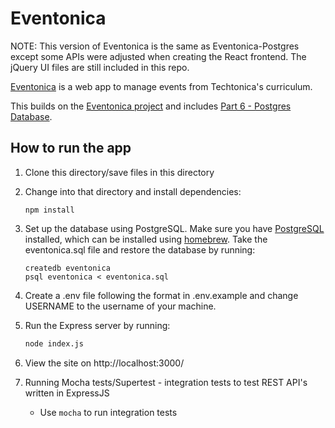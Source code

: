 # Eventonica

NOTE: This version of Eventonica is the same as Eventonica-Postgres except some APIs were adjusted when creating the React frontend. The jQuery UI files are still included in this repo.

[Eventonica](https://github.com/Techtonica/curriculum/tree/master/projects/eventonica) is a web app to manage events from Techtonica's curriculum.

This builds on the [Eventonica project](https://github.com/lisaau/Eventonica) and includes [Part 6 - Postgres Database](https://github.com/Techtonica/curriculum/blob/master/projects/eventonica/eventonica-part6-postgres.md).



## How to run the app

1. Clone this directory/save files in this directory

2. Change into that directory and install dependencies:

   ```
   npm install
   ```

3. Set up the database using PostgreSQL. Make sure you have [PostgreSQL](https://wiki.postgresql.org/wiki/Homebrew) installed, which can be installed using [homebrew](https://brew.sh/). Take the eventonica.sql file and restore the database by running:

   ```
   createdb eventonica
   psql eventonica < eventonica.sql 
   ```

4. Create a .env file following the format in .env.example and change USERNAME to the username of your machine. 

5. Run the Express server by running:

   ```bash
   node index.js
   ```

6. View the site on http://localhost:3000/

7. Running Mocha tests/Supertest - integration tests to test REST API's written in ExpressJS

   - Use `mocha` to run integration tests

   